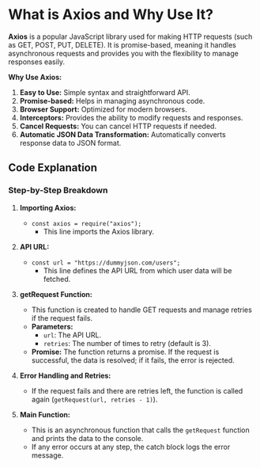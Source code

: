 # What is Axios and Why Use It?

**Axios** is a popular JavaScript library used for making HTTP requests (such as GET, POST, PUT, DELETE). It is promise-based, meaning it handles asynchronous requests and provides you with the flexibility to manage responses easily.

**Why Use Axios:**

1. **Easy to Use:** Simple syntax and straightforward API.
2. **Promise-based:** Helps in managing asynchronous code.
3. **Browser Support:** Optimized for modern browsers.
4. **Interceptors:** Provides the ability to modify requests and responses.
5. **Cancel Requests:** You can cancel HTTP requests if needed.
6. **Automatic JSON Data Transformation:** Automatically converts response data to JSON format.

## Code Explanation

### Step-by-Step Breakdown

1. **Importing Axios:**
   - `const axios = require("axios");`
     - This line imports the Axios library.

2. **API URL:**
   - `const url = "https://dummyjson.com/users";`
     - This line defines the API URL from which user data will be fetched.

3. **getRequest Function:**
   - This function is created to handle GET requests and manage retries if the request fails.
   - **Parameters:**
     - `url`: The API URL.
     - `retries`: The number of times to retry (default is 3).
   - **Promise:** The function returns a promise. If the request is successful, the data is resolved; if it fails, the error is rejected.

4. **Error Handling and Retries:**
   - If the request fails and there are retries left, the function is called again (`getRequest(url, retries - 1)`).

5. **Main Function:**
   - This is an asynchronous function that calls the `getRequest` function and prints the data to the console.
   - If any error occurs at any step, the catch block logs the error message.
